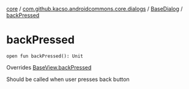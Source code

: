 [core](../../index.md) / [com.github.kacso.androidcommons.core.dialogs](../index.md) / [BaseDialog](index.md) / [backPressed](.)

# backPressed

`open fun backPressed(): Unit`

Overrides [BaseView.backPressed](../../com.github.kacso.androidcommons.core.views/-base-view/back-pressed.md)

Should be called when user presses back button

